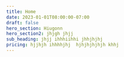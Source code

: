 ```yaml
---
title: Home
date: 2023-01-01T08:00:00-07:00
draft: false
hero_section: Hiugonn
hero_section2: jhjgh jhjj
sub_heading: jhjj ihhhiihhi jhhjhjhj
pricing: hjjhjh ihhhhjhj  hjhjhjhjhjh khhj
---
```


